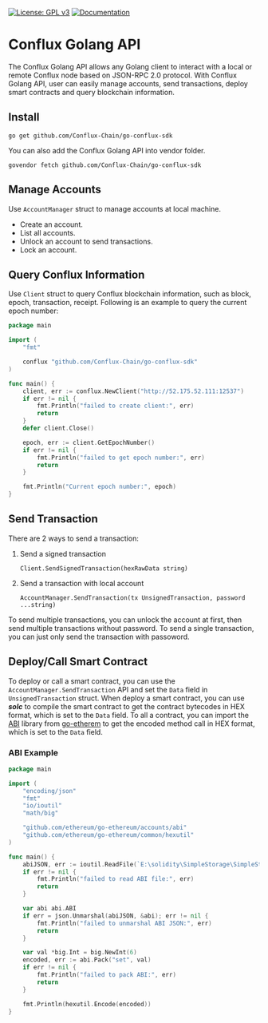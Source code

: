 [![License: GPL v3](https://img.shields.io/badge/License-GPL%20v3-blue.svg)](https://github.com/Conflux-Chain/go-conflux-sdk/blob/master/LICENSE)
[![Documentation](https://img.shields.io/badge/Documentation-GoDoc-green.svg)](https://godoc.org/github.com/Conflux-Chain/go-conflux-sdk)

# Conflux Golang API

The Conflux Golang API allows any Golang client to interact with a local or remote Conflux node based on JSON-RPC 2.0 protocol. With Conflux Golang API, user can easily manage accounts, send transactions, deploy smart contracts and query blockchain information.

## Install
```
go get github.com/Conflux-Chain/go-conflux-sdk
```
You can also add the Conflux Golang API into vendor folder.
```
govendor fetch github.com/Conflux-Chain/go-conflux-sdk
```

## Manage Accounts
Use `AccountManager` struct to manage accounts at local machine.
- Create an account.
- List all accounts.
- Unlock an account to send transactions.
- Lock an account.

## Query Conflux Information
Use `Client` struct to query Conflux blockchain information, such as block, epoch, transaction, receipt. Following is an example to query the current epoch number:
```go
package main

import (
	"fmt"

	conflux "github.com/Conflux-Chain/go-conflux-sdk"
)

func main() {
	client, err := conflux.NewClient("http://52.175.52.111:12537")
	if err != nil {
		fmt.Println("failed to create client:", err)
		return
	}
	defer client.Close()

	epoch, err := client.GetEpochNumber()
	if err != nil {
		fmt.Println("failed to get epoch number:", err)
		return
	}

	fmt.Println("Current epoch number:", epoch)
}
```

## Send Transaction
There are 2 ways to send a transaction:
1. Send a signed transaction

    `Client.SendSignedTransaction(hexRawData string)`
2. Send a transaction with local account

    `AccountManager.SendTransaction(tx UnsignedTransaction, password ...string)`

To send multiple transactions, you can unlock the account at first, then send multiple transactions without password. To send a single transaction, you can just only send the transaction with passoword.

## Deploy/Call Smart Contract
To deploy or call a smart contract, you can use the `AccountManager.SendTransaction` API and set the `Data` field in `UnsignedTransaction` struct. When deploy a smart contract, you can use ***solc*** to compile the smart contract to get the contract bytecodes in HEX format, which is set to the `Data` field. To all a contract, you can import the [ABI](https://github.com/ethereum/go-ethereum/tree/master/accounts/abi) library from [go-etherem](https://github.com/ethereum/go-ethereum) to get the encoded method call in HEX format, which is set to the `Data` field.

### ABI Example
```go
package main

import (
	"encoding/json"
	"fmt"
	"io/ioutil"
	"math/big"

	"github.com/ethereum/go-ethereum/accounts/abi"
	"github.com/ethereum/go-ethereum/common/hexutil"
)

func main() {
	abiJSON, err := ioutil.ReadFile(`E:\solidity\SimpleStorage\SimpleStorage.abi`)
	if err != nil {
		fmt.Println("failed to read ABI file:", err)
		return
	}

	var abi abi.ABI
	if err = json.Unmarshal(abiJSON, &abi); err != nil {
		fmt.Println("failed to unmarshal ABI JSON:", err)
		return
	}

	var val *big.Int = big.NewInt(6)
	encoded, err := abi.Pack("set", val)
	if err != nil {
		fmt.Println("failed to pack ABI:", err)
		return
	}

	fmt.Println(hexutil.Encode(encoded))
}
```